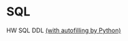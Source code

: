 # SQL

HW SQL DDL  [(with autofilling by Python)](https://github.com/ItGroupAlex/Python/blob/main/AutoFilling.py "link") 
